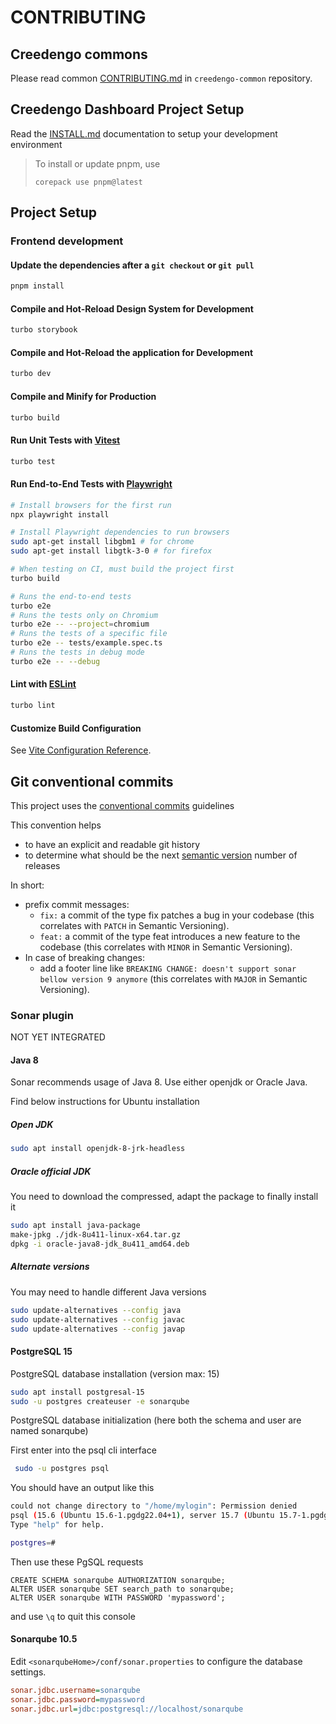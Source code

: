 # CONTRIBUTING

## Creedengo commons

Please read common [CONTRIBUTING.md](https://github.com/green-code-initiative/creedengo-common/blob/main/doc/CONTRIBUTING.md) in `creedengo-common` repository.

## Creedengo Dashboard Project Setup

Read the [INSTALL.md](./INSTALL.md) documentation to setup your development environment

> To install or update pnpm, use
>
> `corepack use pnpm@latest`

## Project Setup

### Frontend development

#### Update the dependencies after a `git checkout` or `git pull`

```sh
pnpm install
```

#### Compile and Hot-Reload Design System for Development

```sh
turbo storybook
```

#### Compile and Hot-Reload the application for Development

```sh
turbo dev
```

#### Compile and Minify for Production

```sh
turbo build
```

#### Run Unit Tests with [Vitest](https://vitest.dev/)

```sh
turbo test
```

#### Run End-to-End Tests with [Playwright](https://playwright.dev)

```sh
# Install browsers for the first run
npx playwright install

# Install Playwright dependencies to run browsers
sudo apt-get install libgbm1 # for chrome
sudo apt-get install libgtk-3-0 # for firefox

# When testing on CI, must build the project first
turbo build

# Runs the end-to-end tests
turbo e2e
# Runs the tests only on Chromium
turbo e2e -- --project=chromium
# Runs the tests of a specific file
turbo e2e -- tests/example.spec.ts
# Runs the tests in debug mode
turbo e2e -- --debug
```

#### Lint with [ESLint](https://eslint.org/)

```sh
turbo lint
```

#### Customize Build Configuration

See [Vite Configuration Reference](https://vitejs.dev/config/).

## Git conventional commits

This project uses the [conventional commits](https://www.conventionalcommits.org/en/v1.0.0/) guidelines

This convention helps

- to have an explicit and readable git history
- to determine what should be the next [semantic version](https://semver.org/) number of releases

In short:

- prefix commit messages:
  - `fix:` a commit of the type fix patches a bug in your codebase (this correlates with `PATCH` in Semantic Versioning).
  - `feat:` a commit of the type feat introduces a new feature to the codebase (this correlates with `MINOR` in Semantic Versioning).
- In case of breaking changes:
  - add a footer line  like `BREAKING CHANGE: doesn't support sonar bellow version 9 anymore`  (this correlates with `MAJOR` in Semantic Versioning).

### Sonar plugin

NOT YET INTEGRATED

#### Java 8

Sonar recommends usage of Java 8. Use either openjdk or Oracle Java.

Find below instructions for Ubuntu installation

##### Open JDK

```sh
sudo apt install openjdk-8-jrk-headless
```

##### Oracle official JDK

You need to download the compressed, adapt the package to finally install it

```sh
sudo apt install java-package
make-jpkg ./jdk-8u411-linux-x64.tar.gz
dpkg -i oracle-java8-jdk_8u411_amd64.deb
```

##### Alternate versions

You may need to handle different Java versions

```sh
sudo update-alternatives --config java
sudo update-alternatives --config javac
sudo update-alternatives --config javap
```

#### PostgreSQL 15

PostgreSQL database installation (version max: 15)

```sh
sudo apt install postgresal-15
sudo -u postgres createuser -e sonarqube
```

PostgreSQL database initialization
(here both the schema and user are named sonarqube)

First enter into the psql cli interface

```sh
 sudo -u postgres psql
```

You should have an output like this

```sh
could not change directory to "/home/mylogin": Permission denied
psql (15.6 (Ubuntu 15.6-1.pgdg22.04+1), server 15.7 (Ubuntu 15.7-1.pgdg22.04+1))
Type "help" for help.

postgres=#
```

Then use these PgSQL requests

```pgsql
CREATE SCHEMA sonarqube AUTHORIZATION sonarqube;
ALTER USER sonarqube SET search_path to sonarqube;
ALTER USER sonarqube WITH PASSWORD 'mypassword';
```

and use `\q` to quit this console

#### Sonarqube 10.5

Edit `<sonarqubeHome>/conf/sonar.properties` to configure the database settings.

```ini
sonar.jdbc.username=sonarqube
sonar.jdbc.password=mypassword
sonar.jdbc.url=jdbc:postgresql://localhost/sonarqube
```
